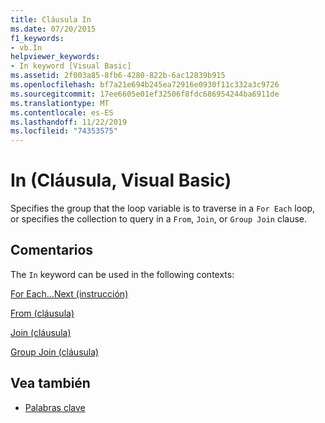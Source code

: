 ```yaml
---
title: Cláusula In
ms.date: 07/20/2015
f1_keywords:
- vb.In
helpviewer_keywords:
- In keyword [Visual Basic]
ms.assetid: 2f003a85-8fb6-4280-822b-6ac12839b915
ms.openlocfilehash: bf7a21e694b245ea72916e0930f11c332a3c9726
ms.sourcegitcommit: 17ee6605e01ef32506f8fdc686954244ba6911de
ms.translationtype: MT
ms.contentlocale: es-ES
ms.lasthandoff: 11/22/2019
ms.locfileid: "74353575"
---
```

# <a name="in-clause-visual-basic"></a>In (Cláusula, Visual Basic)
Specifies the group that the loop variable is to traverse in a `For Each` loop, or specifies the collection to query in a `From`, `Join`, or `Group Join` clause.  
  
## <a name="remarks"></a>Comentarios  
 The `In` keyword can be used in the following contexts:  
  
 [For Each...Next (instrucción)](../../../visual-basic/language-reference/statements/for-each-next-statement.md)  
  
 [From (cláusula)](../../../visual-basic/language-reference/queries/from-clause.md)  
  
 [Join (cláusula)](../../../visual-basic/language-reference/queries/join-clause.md)  
  
 [Group Join (cláusula)](../../../visual-basic/language-reference/queries/group-join-clause.md)  
  
## <a name="see-also"></a>Vea también

- [Palabras clave](../../../visual-basic/language-reference/keywords/index.md)

